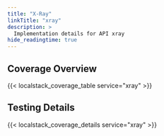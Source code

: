 ```yaml
---
title: "X-Ray"
linkTitle: "xray"
description: >
  Implementation details for API xray
hide_readingtime: true
---
```


## Coverage Overview

{{< localstack_coverage_table service="xray" >}}

## Testing Details

{{< localstack_coverage_details service="xray" >}}
